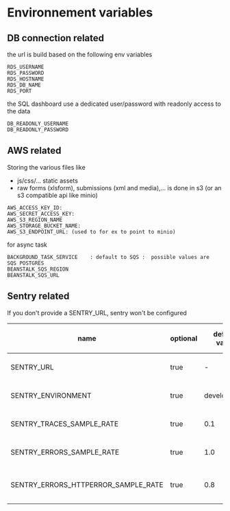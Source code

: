 # Environnement variables

## DB connection related

the url is build based on the following env variables
```
RDS_USERNAME
RDS_PASSWORD
RDS_HOSTNAME
RDS_DB_NAME
RDS_PORT
```

the SQL dashboard use a dedicated user/password with readonly access to the data

```
DB_READONLY_USERNAME 
DB_READONLY_PASSWORD
```

## AWS related

Storing the various files like
 - js/css/... static assets
 - raw forms (xlsform), submissions (xml and media),... is done in s3 (or an s3 compatible api like minio)

```
AWS_ACCESS_KEY_ID:
AWS_SECRET_ACCESS_KEY:
AWS_S3_REGION_NAME
AWS_STORAGE_BUCKET_NAME:
AWS_S3_ENDPOINT_URL: (used to for ex to point to minio)
```

for async task

```
BACKGROUND_TASK_SERVICE    : default to SQS :  possible values are  SQS POSTGRES
BEANSTALK_SQS_REGION
BEANSTALK_SQS_URL

```


## Sentry related

If you don't provide a SENTRY_URL, sentry won't be configured


| name                                   | optional  | default value   | description                             |---|
|----------------------------------------|-----------|-----------------|-----------------------------------------|---|
| SENTRY_URL                             |  true     | -               |  url specific to your sentry account    |   |
| SENTRY_ENVIRONMENT                     |  true     | development     |  environnement (dev, staging, prod,...) |   |
| SENTRY_TRACES_SAMPLE_RATE              |  true     |   0.1           |  float between 0 and 1 : send 10%       |   |
| SENTRY_ERRORS_SAMPLE_RATE              |  true     |   1.0           |  float between 0 and 1 : send everything|   |
| SENTRY_ERRORS_HTTPERROR_SAMPLE_RATE    |  true     |   0.8           |  float between 0 and 1 : send 80% of the errors | |  

     